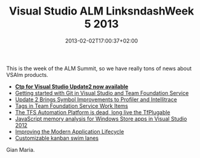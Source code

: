 ﻿---
title: "Visual Studio ALM LinksndashWeek 5 2013"
description: ""
date: 2013-02-02T17:00:37+02:00
draft: false
tags: [Visual Studio ALM]
categories: [Team Foundation Server]
---
This is the week of the ALM Summit, so we have really tons of news about VSAlm products.

- [**Ctp for Visual Studio Update2 now available**](http://blogs.msdn.com/b/visualstudioalm/archive/2013/01/30/first-ctp-for-visual-studio-update-2.aspx)
- [Getting started with Git in Visual Studio and Team Foundation Service](http://blogs.msdn.com/b/visualstudioalm/archive/2013/01/30/getting-started-with-git-in-visual-studio-and-team-foundation-service.aspx)
- [Update 2 Brings Symbol Improvements to Profiler and Intellitrace](http://blogs.msdn.com/b/visualstudioalm/archive/2013/01/30/vs2012-update-2-brings-symbol-improvements-to-profiler-and-intellitrace.aspx)
- [Tags in Team Foundation Service Work Items](http://mattvsts.blogspot.it/2013/01/tags-in-team-foundation-service-work.html)
- [The TFS Automation Platform is dead, long live the TfPlugable](http://blog.hinshelwood.com/the-tfs-automation-platform-is-dead-long-live-the-tfplugable/)
- [JavaScript memory analysis for Windows Store apps in Visual Studio 2012](http://blogs.msdn.com/b/visualstudio/archive/2013/01/28/javascript-memory-analysis-for-windows-store-apps-in-visual-studio-2012.aspx)
- [Improving the Modern Application Lifecycle](http://blogs.msdn.com/b/somasegar/archive/2013/01/30/improving-the-modern-application-lifecycle.aspx)
- [Customizable kanban swim lanes](http://blogs.msdn.com/b/bharry/archive/2013/02/01/customizable-kanban-swim-lanes.aspx)

Gian Maria.

